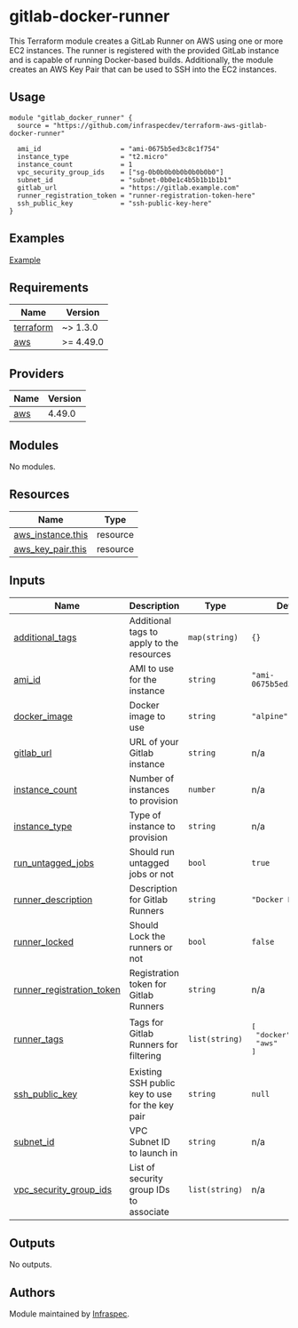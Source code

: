 # gitlab-docker-runner

This Terraform module creates a GitLab Runner on AWS using one or more EC2 instances. The runner is registered with the provided GitLab instance and is capable of running Docker-based builds. Additionally, the module creates an AWS Key Pair that can be used to SSH into the EC2 instances.

## Usage

```hcl
module "gitlab_docker_runner" {
  source = "https://github.com/infraspecdev/terraform-aws-gitlab-docker-runner"
    
  ami_id                    = "ami-0675b5ed3c8c1f754"
  instance_type             = "t2.micro"
  instance_count            = 1
  vpc_security_group_ids    = ["sg-0b0b0b0b0b0b0b0b0"]
  subnet_id                 = "subnet-0b0e1c4b5b1b1b1b1"
  gitlab_url                = "https://gitlab.example.com"
  runner_registration_token = "runner-registration-token-here"
  ssh_public_key            = "ssh-public-key-here"
}
```

## Examples

[Example](examples/gitlab-docker-runner-setup)

<!-- BEGIN_TF_DOCS -->
## Requirements

| Name | Version |
|------|---------|
| <a name="requirement_terraform"></a> [terraform](#requirement\_terraform) | ~> 1.3.0 |
| <a name="requirement_aws"></a> [aws](#requirement\_aws) | >= 4.49.0 |

## Providers

| Name | Version |
|------|---------|
| <a name="provider_aws"></a> [aws](#provider\_aws) | 4.49.0 |

## Modules

No modules.

## Resources

| Name | Type |
|------|------|
| [aws_instance.this](https://registry.terraform.io/providers/hashicorp/aws/latest/docs/resources/instance) | resource |
| [aws_key_pair.this](https://registry.terraform.io/providers/hashicorp/aws/latest/docs/resources/key_pair) | resource |

## Inputs

| Name | Description | Type | Default | Required |
|------|-------------|------|---------|:--------:|
| <a name="input_additional_tags"></a> [additional\_tags](#input\_additional\_tags) | Additional tags to apply to the resources | `map(string)` | `{}` | no |
| <a name="input_ami_id"></a> [ami\_id](#input\_ami\_id) | AMI to use for the instance | `string` | `"ami-0675b5ed3c8c1f754"` | no |
| <a name="input_docker_image"></a> [docker\_image](#input\_docker\_image) | Docker image to use | `string` | `"alpine"` | no |
| <a name="input_gitlab_url"></a> [gitlab\_url](#input\_gitlab\_url) | URL of your Gitlab instance | `string` | n/a | yes |
| <a name="input_instance_count"></a> [instance\_count](#input\_instance\_count) | Number of instances to provision | `number` | n/a | yes |
| <a name="input_instance_type"></a> [instance\_type](#input\_instance\_type) | Type of instance to provision | `string` | n/a | yes |
| <a name="input_run_untagged_jobs"></a> [run\_untagged\_jobs](#input\_run\_untagged\_jobs) | Should run untagged jobs or not | `bool` | `true` | no |
| <a name="input_runner_description"></a> [runner\_description](#input\_runner\_description) | Description for Gitlab Runners | `string` | `"Docker Runner"` | no |
| <a name="input_runner_locked"></a> [runner\_locked](#input\_runner\_locked) | Should Lock the runners or not | `bool` | `false` | no |
| <a name="input_runner_registration_token"></a> [runner\_registration\_token](#input\_runner\_registration\_token) | Registration token for Gitlab Runners | `string` | n/a | yes |
| <a name="input_runner_tags"></a> [runner\_tags](#input\_runner\_tags) | Tags for Gitlab Runners for filtering | `list(string)` | <pre>[<br>  "docker",<br>  "aws"<br>]</pre> | no |
| <a name="input_ssh_public_key"></a> [ssh\_public\_key](#input\_ssh\_public\_key) | Existing SSH public key to use for the key pair | `string` | `null` | no |
| <a name="input_subnet_id"></a> [subnet\_id](#input\_subnet\_id) | VPC Subnet ID to launch in | `string` | n/a | yes |
| <a name="input_vpc_security_group_ids"></a> [vpc\_security\_group\_ids](#input\_vpc\_security\_group\_ids) | List of security group IDs to associate | `list(string)` | n/a | yes |

## Outputs

No outputs.
<!-- END_TF_DOCS -->

## Authors

Module maintained by [Infraspec](https://github.com/infraspecdev).
